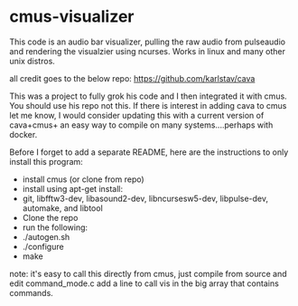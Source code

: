 # cmus-visualizer

This code is an audio bar visualizer, pulling the raw audio from pulseaudio and rendering the visualzier using ncurses. Works in linux and many other unix distros.

all credit goes to the below repo:
https://github.com/karlstav/cava

This was a project to fully grok his code and I then integrated it with cmus. You should use his repo not this. If there is interest in adding cava to cmus let me know, I would consider updating this with a current version of cava+cmus+ an easy way to compile on many systems....perhaps with docker.

Before I forget to add a separate README, here are the instructions to only install this program:
* install cmus (or clone from repo)
* install using apt-get install:
* git, libfftw3-dev, libasound2-dev, libncursesw5-dev, libpulse-dev, automake, and libtool
* Clone the repo
* run the following:
* ./autogen.sh
* ./configure 
* make

note:
it's easy to call this directly from cmus, just compile from source and edit command_mode.c
add a line to call vis in the big array that contains commands.

